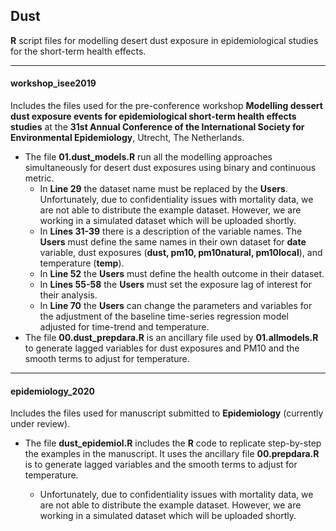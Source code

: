 ## Dust
**R** script files for modelling desert dust exposure in epidemiological studies for the short-term health effects.

---

#### workshop_isee2019 

Includes the files used for the pre-conference workshop **Modelling dessert dust exposure events for epidemiological short-term health effects studies** at the **31st Annual Conference of the International Society for Environmental Epidemiology**, Utrecht, The Netherlands.

* The file **01.dust_models.R** run all the modelling approaches simultaneously for desert dust exposures using binary and continuous metric.
    * In **Line 29** the dataset name must be replaced by the **Users**. Unfortunately, due to confidentiality issues with mortality data, we are not able to distribute the example dataset. However, we are working in a simulated dataset which will be uploaded shortly.
    * In **Lines 31-39** there is a description of the variable names. The **Users** must define the same names in their own dataset for **date** variable, dust exposures (**dust, pm10, pm10natural, pm10local**), and temperature (**temp**). 
    * In **Line 52** the **Users** must define the health outcome in their dataset. 
    * In **Lines 55-58** the **Users** must set the exposure lag of interest for their analysis. 
    * In **Line 70** the **Users** can change the parameters and variables for the adjustment of the baseline time-series regression model adjusted for time-trend and temperature.
* The file **00.dust_prepdara.R** is an ancillary file used by **01.allmodels.R** to generate lagged variables for dust exposures and PM10 and the smooth terms to adjust for temperature.

---

#### epidemiology_2020

Includes the files used for manuscript submitted to **Epidemiology** (currently under review).

* The file **dust_epidemiol.R** includes the **R** code to replicate step-by-step the examples in the manuscript. It uses the ancillary file **00.prepdara.R** is to generate lagged variables and the smooth terms to adjust for temperature.

   * Unfortunately, due to confidentiality issues with mortality data, we are not able to distribute the example dataset. However, we are working in a simulated dataset which will be uploaded shortly.
   
